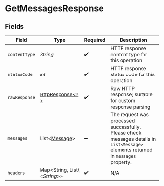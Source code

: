 # GetMessagesResponse


## Fields

| Field                                                                                                                              | Type                                                                                                                               | Required                                                                                                                           | Description                                                                                                                        |
| ---------------------------------------------------------------------------------------------------------------------------------- | ---------------------------------------------------------------------------------------------------------------------------------- | ---------------------------------------------------------------------------------------------------------------------------------- | ---------------------------------------------------------------------------------------------------------------------------------- |
| `contentType`                                                                                                                      | *String*                                                                                                                           | :heavy_check_mark:                                                                                                                 | HTTP response content type for this operation                                                                                      |
| `statusCode`                                                                                                                       | *int*                                                                                                                              | :heavy_check_mark:                                                                                                                 | HTTP response status code for this operation                                                                                       |
| `rawResponse`                                                                                                                      | [HttpResponse\<?>](https://docs.oracle.com/en/java/javase/11/docs/api/java.net.http/java/net/http/HttpResponse.html)               | :heavy_check_mark:                                                                                                                 | Raw HTTP response; suitable for custom response parsing                                                                            |
| `messages`                                                                                                                         | List\<[Message](../../models/components/Message.md)>                                                                               | :heavy_minus_sign:                                                                                                                 | The request was processed successfully. Please check messages details in `List<Message>` elements returned in `messages` property. |
| `headers`                                                                                                                          | Map\<String, List\\<*String*>>                                                                                                     | :heavy_check_mark:                                                                                                                 | N/A                                                                                                                                |